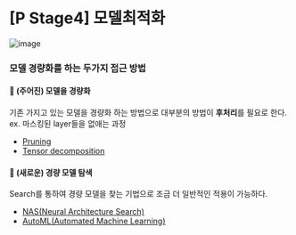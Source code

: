 # [P Stage4] 모델최적화
![image](https://user-images.githubusercontent.com/71882533/120030628-ac818800-c032-11eb-81ce-3d60708877ae.png)

### 모델 경량화를 하는 두가지 접근 방법
#### :triangular_flag_on_post: (주어진) 모델을 경량화
기존 가지고 있는 모델을 경량화 하는 방법으로 대부분의 방법이 **후처리**를 필요로 한다.
<br/>ex. 마스킹된 layer들을 없애는 과정
- [Pruning](https://github.com/bcaitech1/p4-opt-5-vibrhanium-/tree/jaegyeong/readme/Pruning)
- [Tensor decomposition](https://github.com/bcaitech1/p4-opt-5-vibrhanium-/tree/jaegyeong/readme/Tensor_decomposition)

#### :triangular_flag_on_post: (새로운) 경량 모델 탐색
Search를 통하여 경량 모델을 찾는 기법으로 조금 더 일반적인 적용이 가능하다.
- [NAS(Neural Architecture Search)](https://github.com/bcaitech1/p4-opt-5-vibrhanium-/tree/jaegyeong/readme/NAS)
- [AutoML(Automated Machine Learning)](https://github.com/bcaitech1/p4-opt-5-vibrhanium-/tree/jaegyeong/readme/AutoML)

